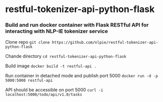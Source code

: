 # restful-tokenizer-api-python-flask
### Build and run docker container with Flask RESTful API for interacting with NLP-IE tokenizer service

Clone repo `git clone https://github.com/nlpie/restful-tokenizer-api-python-flask`

Chande directory `cd restful-tokenizer-api-python-flask`

Build image `docker build -t restful-api .` 
  
Run container in detached mode and publish port 5000 `docker run -d -p 5000:5000 restful-api`
  
API should be accessible on port 5000 `curl -i localhost:5000/todo/api/v1.0/tasks`
